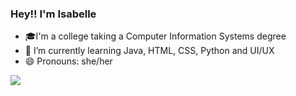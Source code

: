 ### Hey!! I'm Isabelle 

- 🎓I'm a college taking a
Computer Information Systems degree
- 🌱 I’m currently learning Java, HTML, CSS, Python and UI/UX
- 😄 Pronouns: she/her

<div> 
  <a href="https://www.linkedin.com/in/isabelle-moreira-4032a6279/" target="_blank"><img src="https://img.shields.io/badge/-LinkedIn-%230077B5?style=for-the-badge&logo=linkedin&logoColor=white" target="_blank"></a>
</div>
